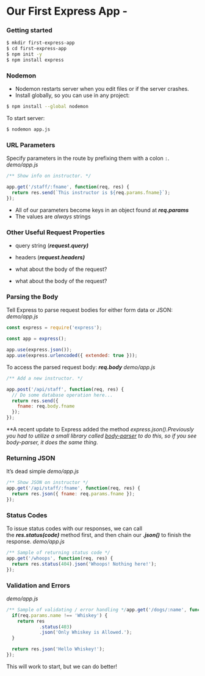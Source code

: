# Our First Express App -

### Getting started
```bash
$ mkdir first-express-app
$ cd first-express-app
$ npm init -y
$ npm install express
```

### Nodemon
- Nodemon restarts server when you edit files or if the server crashes.
- Install globally, so you can use in any project:
```bash
$ npm install --global nodemon
```

To start server:
```bash
$ nodemon app.js
```

### URL Parameters
Specify parameters in the route by prefixing them with a colon `:`.
_demo/app.js_
```js
/** Show info on instructor. */

app.get('/staff/:fname', function(req, res) {
  return res.send(`This instructor is ${req.params.fname}`);
});
```
- All of our parameters become keys in an object found at ***req.params*** 
- The values are *always* strings

### Other Useful Request Properties
- query string (***request.query)***
- headers (***request.headers)***
- what about the body of the request?

- what about the body of the request?

### Parsing the Body
Tell Express to parse request bodies for either form data or JSON:
_demo/app.js_
```js
const express = require('express');

const app = express();

app.use(express.json());
app.use(express.urlencoded({ extended: true }));
```

To access the parsed request body: ***req.body***
_demo/app.js_
```js
/** Add a new instructor. */

app.post('/api/staff', function(req, res) {
  // Do some database operation here...
  return res.send({
    fname: req.body.fname
  });
});
```

**A recent update to Express added the method *express.json().*Previously you had to utilize a small library called [body-parser](https://expressjs.com/en/resources/middleware/body-parser.html) to do this, so if you see body-parser, it does the same thing.**

### Returning JSON
It’s dead simple
_demo/app.js_
```js
/** Show JSON on instructor */
app.get('/api/staff/:fname', function(req, res) {
  return res.json({ fname: req.params.fname });
});
```

### Status Codes
To issue status codes with our responses, we can call the ***res.status(code)*** method first, and then chain our ***.json()*** to finish the response.
_demo/app.js_
```js
/** Sample of returning status code */
app.get('/whoops', function(req, res) {
  return res.status(404).json('Whoops! Nothing here!');
});
```

### Validation and Errors
_demo/app.js_
```js
/** Sample of validating / error handling */app.get('/dogs/:name', function(req, res) {
  if(req.params.name !== 'Whiskey') {
    return res
            .status(403)
            .json('Only Whiskey is Allowed.');
  }

  return res.json('Hello Whiskey!');
});
```

This will work to start, but we can do better!
